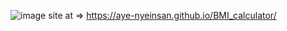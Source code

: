 ![image](https://github.com/aye-nyeinSan/BMI_calculator/assets/56792505/06a03310-964a-4771-80d1-2cf3fc8e68b5)
site at => https://aye-nyeinsan.github.io/BMI_calculator/

